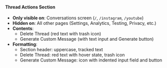 #### Thread Actions Section
- **Only visible on**: Conversations screen (`/`, `/instagram`, `/youtube`)
- **Hidden on**: All other pages (Settings, Analytics, Testing, Privacy, etc.)
- **Contents**: 
  - Delete Thread (red text with trash icon)
  - Generate Custom Message (with text input and Generate button)
- **Formatting**:
  - Section header: uppercase, tracked text
  - Delete Thread: red text with hover state, trash icon
  - Generate Custom Message: icon with indented input field and button
